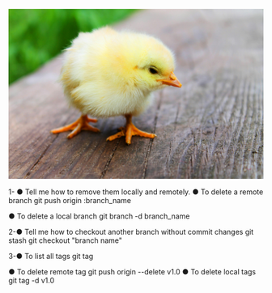 ![My Image](img.jpg)

1- ● Tell me how to remove them locally and remotely.
● To delete a remote branch
git push origin :branch_name

● To delete a local branch
git branch -d branch_name

2-● Tell me how to checkout another branch without commit
changes
git stash
git checkout "branch name"

3-● To list all tags
git tag

● To delete remote tag
git push origin --delete v1.0
● To delete local tags
git tag -d v1.0